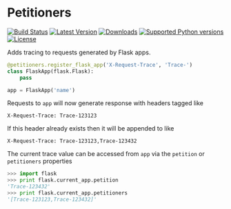 # Petitioners

[![Build Status](https://secure.travis-ci.org/balanced/petitioners.png?branch=master)](http://travis-ci.org/balanced/petitioners) [![Latest Version](https://pypip.in/version/petitioners/badge.svg)](https://pypi.python.org/pypi/petitioners/) [![Downloads](https://pypip.in/download/petitioners/badge.svg)](https://pypi.python.org/pypi/petitioners/) [![Supported Python versions](https://pypip.in/py_versions/petitioners/badge.svg)](https://pypi.python.org/pypi/petitioners/) [![License](https://pypip.in/license/petitioners/badge.svg)](https://pypi.python.org/pypi/petitioners/)

Adds tracing to requests generated by Flask apps.

```python
@petitioners.register_flask_app('X-Request-Trace', 'Trace-')
class FlaskApp(flask.Flask):
    pass

app = FlaskApp('name')
```

Requests to `app` will now generate response with headers tagged like

```
X-Request-Trace: Trace-123123
```

If this header already exists then it will be appended to like

```
X-Request-Trace: Trace-123123,Trace-123432
```

The current trace value can be accessed from `app` via the `petition` or `petitioners` properties

```python
>>> import flask
>>> print flask.current_app.petition
'Trace-123432'
>>> print flask.current_app.petitioners
'[Trace-123123,Trace-123432]'
```
